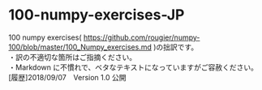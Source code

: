 # 100-numpy-exercises-JP
100 numpy exercises( https://github.com/rougier/numpy-100/blob/master/100_Numpy_exercises.md )の拙訳です。  
・訳の不適切な箇所はご指摘ください。  
・Markdown に不慣れで、ベタなテキストになっていますがご容赦ください。<br>
[履歴]2018/09/07　Version 1.0 公開

